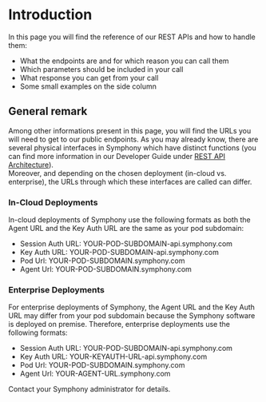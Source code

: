 # Introduction

In this page you will find the reference of our REST APIs and how to handle them:

* What the endpoints are and for which reason you can call them
* Which parameters should be included in your call
* What response you can get from your call
* Some small examples on the side column

## General remark

Among other informations present in this page, you will find the URLs you will need to get to our public endpoints. As you may already know, there are several physical interfaces in Symphony which have distinct functions (you can find more information in our Developer Guide under [REST API Architecture](https://docs.developers.symphony.com/building-bots-on-symphony/overview-of-rest-api/rest-api-architecture)).\
Moreover, and depending on the chosen deployment (in-cloud vs. enterprise), the URLs through which these interfaces are called can differ.

### In-Cloud Deployments

In-cloud deployments of Symphony use the following formats as both the Agent URL and the Key Auth URL are the same as your pod subdomain:

* Session Auth URL: YOUR-POD-SUBDOMAIN-api.symphony.com
* Key Auth URL: YOUR-POD-SUBDOMAIN-api.symphony.com
* Pod Url: YOUR-POD-SUBDOMAIN.symphony.com
* Agent Url: YOUR-POD-SUBDOMAIN.symphony.com

### Enterprise Deployments

For enterprise deployments of Symphony, the Agent URL and the Key Auth URL may differ from your pod subdomain because the Symphony software is deployed on premise. Therefore, enterprise deployments use the following formats:

* Session Auth URL: YOUR-POD-SUBDOMAIN-api.symphony.com
* Key Auth URL: YOUR-KEYAUTH-URL-api.symphony.com
* Pod Url: YOUR-POD-SUBDOMAIN.symphony.com
* Agent Url: YOUR-AGENT-URL.symphony.com

Contact your Symphony administrator for details.

